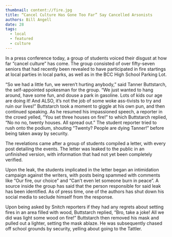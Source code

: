 ```yaml
---
thumbnail: content://fire.jpg
title: “Cancel Culture Has Gone Too Far” Say Cancelled Arsonists
authors: Bill Angell
date: 28
tags:
  - local
  - featured
  - culture
---
```


In a press conference today, a group of students voiced their disgust at how far “cancel culture” has come. The group consisted of over fifty-seven seniors that had recently been revealed to have participated in fire startings at local parties in local parks, as well as in the BCC High School Parking Lot.

“So we had a little fun, we weren’t hurting anybody,” said Tanner Buttstarch, the self-appointed spokesman for the group. “We just wanted to hang around, have some fun, and douse a park in gasoline. Lots of kids our age are doing it! And ALSO, it’s not the job of some woke ass-tivists to try and ruin our lives!” Buttstarch took a moment to giggle at his own pun, and then continued speaking. As he resumed his impassioned speech, a reporter in the crowd yelled, “You set three houses on fire!” to which Buttstarch replied, “No no no, twenty houses. All spread out.” The student reporter tried to rush onto the podium, shouting “Twenty? People are dying Tanner!” before being taken away by security.

The revelations came after a group of students compiled a letter, with every post detailing the events. The letter was leaked to the public in an unfinished version, with information that had not yet been completely verified. 

Upon the leak, the students implicated in the letter began an intimidation campaign against the writers, with posts being spammed with comments like “Our fire, our choice” and “Can’t even let someone burn in peace”. A source inside the group has said that the person responsible for said leak has been identified. As of press time, one of the authors has shut down his social media to seclude himself from the response.

Upon being asked by Snitch reporters if they had any regrets about setting fires in an area filled with wood, Buttstarch replied, “Bro, take a joke! All we did was light some wood on fire!” Buttstarch then removed his mask and pulled out a lighter, setting the mask ablaze. He was subsequently chased off school grounds by security, yelling about going to the Tattler.

